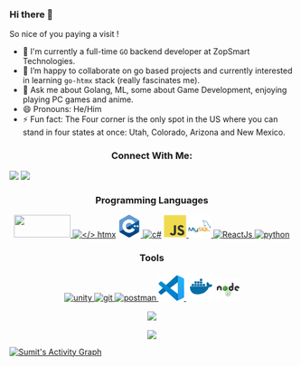 ### Hi there 👋

So nice of you paying a visit !

- 🔭 I'm currently a full-time `GO` backend developer at ZopSmart Technologies.
- 👯 I’m happy to collaborate on go based projects and currently interested in learning `go-htmx` stack (really fascinates me).
- 💬 Ask me about Golang, ML, some about Game Development, enjoying playing PC games and anime.
- 😄 Pronouns: He/Him
- ⚡ Fun fact: The Four corner is the only spot in the US where you can stand in four states at once: Utah, Colorado, Arizona and New Mexico.
  
<h3 align="center">Connect With Me:</h3>

[![](https://img.shields.io/badge/Gmail-D14836?style=for-the-badge&logo=gmail&logoColor=white)](mailto://kumarsumitjat298@gmail.com) [![](https://img.shields.io/badge/LinkedIn-0077B5?style=for-the-badge&logo=linkedin&logoColor=white)](https://www.linkedin.com/in/sumit1kumar)

<h3 align="center">Programming Languages</h3>
<p align="center">
<a href="https://www.w3schools.com/cpp/" target="_blank">
<img src="//upload.wikimedia.org/wikipedia/commons/thumb/0/05/Go_Logo_Blue.svg/215px-Go_Logo_Blue.svg.png" decoding="async" width="100" height="40" class="mw-file-element" srcset="//upload.wikimedia.org/wikipedia/commons/thumb/0/05/Go_Logo_Blue.svg/322px-Go_Logo_Blue.svg.png 1.5x, //upload.wikimedia.org/wikipedia/commons/thumb/0/05/Go_Logo_Blue.svg/429px-Go_Logo_Blue.svg.png 2x" data-file-width="512" data-file-height="191"> </a>
<a href="https://htmx.org" rel="nofollow"><img src="https://raw.githubusercontent.com/bigskysoftware/htmx/master/www/static/img/htmx_logo.1.png" alt="</> htmx" title="high power tools for HTML" style="max-width: 20%;"></a>
<a href="https://www.w3schools.com/cpp/" target="_blank"> <img src="https://raw.githubusercontent.com/devicons/devicon/master/icons/cplusplus/cplusplus-original.svg" alt="cplusplus" width="40" height="40"/> </a>
<a href="https://docs.microsoft.com/en-us/dotnet/csharp/" target="_blank"><img src="https://static.cdnlogo.com/logos/c/27/c.svg" alt="c#" width="40" height="40"/></a>
 <a href="https://developer.mozilla.org/en-US/docs/Web/JavaScript" target="_blank"> <img src="https://raw.githubusercontent.com/devicons/devicon/master/icons/javascript/javascript-original.svg" alt="javascript" width="40" height="40"/> </a>
 <a href="https://www.mysql.com/" target="_blank"> <img src="https://raw.githubusercontent.com/devicons/devicon/master/icons/mysql/mysql-original-wordmark.svg" alt="mysql" width="40" height="40"/> </a>
 <a href="https://reactjs.org/" target="_blank"> <img alt="ReactJs" height="40" width="40px" src="https://api.iconify.design/logos:react.svg"/> </a>
 <a href="https://python.org/" target="_blank"> <img src="https://cdn.worldvectorlogo.com/logos/python-5.svg" alt="python" width="50" height="50"/> </a> 
 
 </p>

 <h3 align="center">Tools</h3>
 <p align="center">
 <a href="https://unity.com" target="_blank"> <img src="https://upload.wikimedia.org/wikipedia/commons/1/19/Unity_Technologies_logo.svg" alt="unity" width="90" height="45"> </a><a href="https://git-scm.com/" target="_blank"> <img src="https://www.vectorlogo.zone/logos/git-scm/git-scm-icon.svg" alt="git" width="40" height="40"/></a><a href="https://postman.com" target="_blank"> <img src="https://www.vectorlogo.zone/logos/getpostman/getpostman-icon.svg" alt="postman" width="40" height="40"/> 
 </a><a href="https://code.visualstudio.com/" target="_blank"> <img alt="Visual Studio Code" width="45px" src="https://raw.githubusercontent.com/github/explore/80688e429a7d4ef2fca1e82350fe8e3517d3494d/topics/visual-studio-code/visual-studio-code.png"> </a>
 <a><svg xmlns="http://www.w3.org/2000/svg" aria-label="Docker" role="img" viewBox="0 0 512 512" width="50px" height="50px" fill="#000000"><g id="SVGRepo_bgCarrier" stroke-width="0"></g><g id="SVGRepo_tracerCarrier" stroke-linecap="round" stroke-linejoin="round"></g><g id="SVGRepo_iconCarrier"><rect width="512" height="512" rx="15%" fill="#ffffff"></rect><path stroke="#066da5" stroke-width="38" d="M296 226h42m-92 0h42m-91 0h42m-91 0h41m-91 0h42m8-46h41m8 0h42m7 0h42m-42-46h42"></path><path fill="#066da5" d="m472 228s-18-17-55-11c-4-29-35-46-35-46s-29 35-8 74c-6 3-16 7-31 7H68c-5 19-5 145 133 145 99 0 173-46 208-130 52 4 63-39 63-39"></path></g></svg></a>
 <a href="https://nodejs.org" target="_blank"> <img src="https://raw.githubusercontent.com/devicons/devicon/master/icons/nodejs/nodejs-original-wordmark.svg" alt="nodejs" width="40" height="40"/></a>
 </p>

<p align="center">
    <img align="center" src="https://github-readme-stats.vercel.app/api?username=Sumit-Kumar1&count_private=true&show_icons=true&theme=radical" />
</p>

<p align="center">
    <img align="center" src="https://github-readme-stats.vercel.app/api/top-langs/?username=Sumit-Kumar1&layout=compact&theme=react&count_private=false" />
</p>

[![Sumit's Activity Graph](https://github-readme-activity-graph.vercel.app/graph?username=Sumit-Kumar1&bg_color=241f31&color=ffffff&line=1fe719&point=ed333b&area=true&hide_border=true)](https://github.com/ashutosh00710/github-readme-activity-graph)
